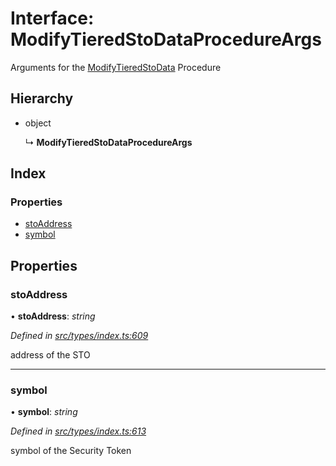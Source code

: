 # Interface: ModifyTieredStoDataProcedureArgs

Arguments for the [ModifyTieredStoData](../enums/_types_index_.proceduretype.md#modifytieredstodata) Procedure

## Hierarchy

* object

  ↳ **ModifyTieredStoDataProcedureArgs**

## Index

### Properties

* [stoAddress](_types_index_.modifytieredstodataprocedureargs.md#stoaddress)
* [symbol](_types_index_.modifytieredstodataprocedureargs.md#symbol)

## Properties

###  stoAddress

• **stoAddress**: *string*

*Defined in [src/types/index.ts:609](https://github.com/PolymathNetwork/polymath-sdk/blob/e8bbc1e/src/types/index.ts#L609)*

address of the STO

___

###  symbol

• **symbol**: *string*

*Defined in [src/types/index.ts:613](https://github.com/PolymathNetwork/polymath-sdk/blob/e8bbc1e/src/types/index.ts#L613)*

symbol of the Security Token
